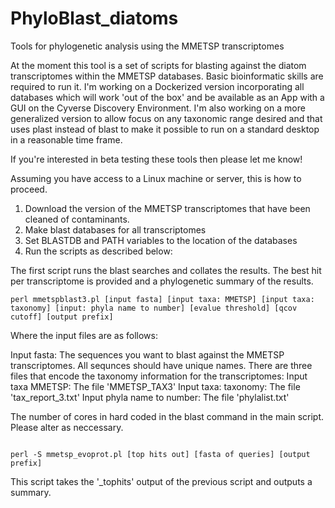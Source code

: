 # PhyloBlast_diatoms
Tools for phylogenetic analysis using the MMETSP transcriptomes

At the moment this tool is a set of scripts for blasting against the diatom transcriptomes within the MMETSP databases. Basic bioinformatic skills are required to run it. I'm working on a Dockerized version incorporating all databases which will work 'out of the box' and be available as an App with a GUI on the Cyverse Discovery Environment. I'm also working on a more generalized version to allow focus on any taxonomic range desired and that uses plast instead of blast to make it possible to run on a standard desktop in a reasonable time frame. 

If you're interested in beta testing these tools then please let me know!

Assuming you have access to a Linux machine or server, this is how to proceed.

1. Download the version of the MMETSP transcriptomes that have been cleaned of contaminants.
2. Make blast databases for all transcriptomes
3. Set BLASTDB and PATH variables to the location of the databases
4. Run the scripts as described below:

The first script runs the blast searches and collates the results. The best hit per transcriptome is provided and a phylogenetic summary of the results.

```{}
perl mmetspblast3.pl [input fasta] [input taxa: MMETSP] [input taxa: taxonomy] [input: phyla name to number] [evalue threshold] [qcov cutoff] [output prefix]
```
Where the input files are as follows:

Input fasta: The sequences you want to blast against the MMETSP transcriptomes. All sequnces should have unique names.
There are three files that encode the taxonomy information for the transcriptomes:
Input taxa MMETSP: The file 'MMETSP_TAX3'
Input taxa: taxonomy: The file 'tax_report_3.txt'
Input phyla name to number: The file 'phylalist.txt'

The number of cores in hard coded in the blast command in the main script. Please alter as neccessary.

```{}
	
perl -S mmetsp_evoprot.pl [top hits out] [fasta of queries] [output prefix]

```

This script takes the '_tophits' output of the previous script and outputs a summary.


